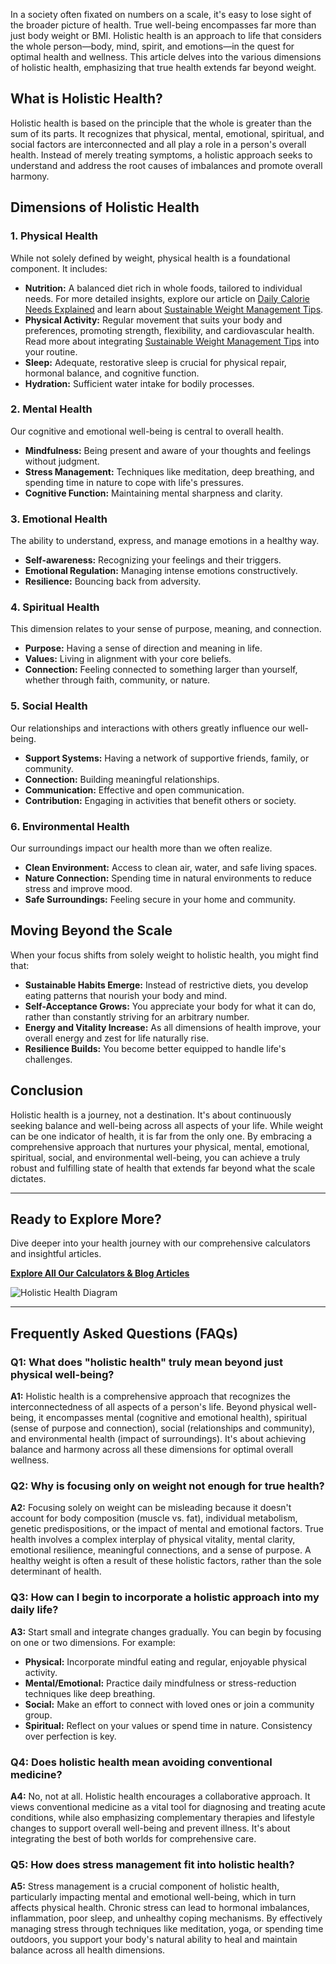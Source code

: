 In a society often fixated on numbers on a scale, it's easy to lose sight of the broader picture of health. True well-being encompasses far more than just body weight or BMI. Holistic health is an approach to life that considers the whole person—body, mind, spirit, and emotions—in the quest for optimal health and wellness. This article delves into the various dimensions of holistic health, emphasizing that true health extends far beyond weight.

## What is Holistic Health?

Holistic health is based on the principle that the whole is greater than the sum of its parts. It recognizes that physical, mental, emotional, spiritual, and social factors are interconnected and all play a role in a person's overall health. Instead of merely treating symptoms, a holistic approach seeks to understand and address the root causes of imbalances and promote overall harmony.

## Dimensions of Holistic Health

### 1. Physical Health

While not solely defined by weight, physical health is a foundational component. It includes:

* **Nutrition:** A balanced diet rich in whole foods, tailored to individual needs. For more detailed insights, explore our article on [Daily Calorie Needs Explained](/blog/daily-calorie-needs-explained) and learn about [Sustainable Weight Management Tips](/blog/sustainable-weight-management-tips).
* **Physical Activity:** Regular movement that suits your body and preferences, promoting strength, flexibility, and cardiovascular health. Read more about integrating [Sustainable Weight Management Tips](/blog/sustainable-weight-management-tips) into your routine.
* **Sleep:** Adequate, restorative sleep is crucial for physical repair, hormonal balance, and cognitive function.
* **Hydration:** Sufficient water intake for bodily processes.

### 2. Mental Health

Our cognitive and emotional well-being is central to overall health.

* **Mindfulness:** Being present and aware of your thoughts and feelings without judgment.
* **Stress Management:** Techniques like meditation, deep breathing, and spending time in nature to cope with life's pressures.
* **Cognitive Function:** Maintaining mental sharpness and clarity.

### 3. Emotional Health

The ability to understand, express, and manage emotions in a healthy way.

* **Self-awareness:** Recognizing your feelings and their triggers.
* **Emotional Regulation:** Managing intense emotions constructively.
* **Resilience:** Bouncing back from adversity.

### 4. Spiritual Health

This dimension relates to your sense of purpose, meaning, and connection.

* **Purpose:** Having a sense of direction and meaning in life.
* **Values:** Living in alignment with your core beliefs.
* **Connection:** Feeling connected to something larger than yourself, whether through faith, community, or nature.

### 5. Social Health

Our relationships and interactions with others greatly influence our well-being.

* **Support Systems:** Having a network of supportive friends, family, or community.
* **Connection:** Building meaningful relationships.
* **Communication:** Effective and open communication.
* **Contribution:** Engaging in activities that benefit others or society.

### 6. Environmental Health

Our surroundings impact our health more than we often realize.

* **Clean Environment:** Access to clean air, water, and safe living spaces.
* **Nature Connection:** Spending time in natural environments to reduce stress and improve mood.
* **Safe Surroundings:** Feeling secure in your home and community.

## Moving Beyond the Scale

When your focus shifts from solely weight to holistic health, you might find that:

* **Sustainable Habits Emerge:** Instead of restrictive diets, you develop eating patterns that nourish your body and mind.
* **Self-Acceptance Grows:** You appreciate your body for what it can do, rather than constantly striving for an arbitrary number.
* **Energy and Vitality Increase:** As all dimensions of health improve, your overall energy and zest for life naturally rise.
* **Resilience Builds:** You become better equipped to handle life's challenges.

## Conclusion

Holistic health is a journey, not a destination. It's about continuously seeking balance and well-being across all aspects of your life. While weight can be one indicator of health, it is far from the only one. By embracing a comprehensive approach that nurtures your physical, mental, emotional, spiritual, social, and environmental well-being, you can achieve a truly robust and fulfilling state of health that extends far beyond what the scale dictates.

---

## Ready to Explore More?

Dive deeper into your health journey with our comprehensive calculators and insightful articles.

[**Explore All Our Calculators & Blog Articles**](/calculators)

![Holistic Health Diagram](https://www.weightvs.com/lovable-uploads/holistic-health-graphic.jpg)

---

## Frequently Asked Questions (FAQs)

### Q1: What does "holistic health" truly mean beyond just physical well-being?

**A1:** Holistic health is a comprehensive approach that recognizes the interconnectedness of all aspects of a person's life. Beyond physical well-being, it encompasses mental (cognitive and emotional health), spiritual (sense of purpose and connection), social (relationships and community), and environmental health (impact of surroundings). It's about achieving balance and harmony across all these dimensions for optimal overall wellness.

### Q2: Why is focusing only on weight not enough for true health?

**A2:** Focusing solely on weight can be misleading because it doesn't account for body composition (muscle vs. fat), individual metabolism, genetic predispositions, or the impact of mental and emotional factors. True health involves a complex interplay of physical vitality, mental clarity, emotional resilience, meaningful connections, and a sense of purpose. A healthy weight is often a result of these holistic factors, rather than the sole determinant of health.

### Q3: How can I begin to incorporate a holistic approach into my daily life?

**A3:** Start small and integrate changes gradually. You can begin by focusing on one or two dimensions. For example:
* **Physical:** Incorporate mindful eating and regular, enjoyable physical activity.
* **Mental/Emotional:** Practice daily mindfulness or stress-reduction techniques like deep breathing.
* **Social:** Make an effort to connect with loved ones or join a community group.
* **Spiritual:** Reflect on your values or spend time in nature.
Consistency over perfection is key.

### Q4: Does holistic health mean avoiding conventional medicine?

**A4:** No, not at all. Holistic health encourages a collaborative approach. It views conventional medicine as a vital tool for diagnosing and treating acute conditions, while also emphasizing complementary therapies and lifestyle changes to support overall well-being and prevent illness. It's about integrating the best of both worlds for comprehensive care.

### Q5: How does stress management fit into holistic health?

**A5:** Stress management is a crucial component of holistic health, particularly impacting mental and emotional well-being, which in turn affects physical health. Chronic stress can lead to hormonal imbalances, inflammation, poor sleep, and unhealthy coping mechanisms. By effectively managing stress through techniques like meditation, yoga, or spending time outdoors, you support your body's natural ability to heal and maintain balance across all health dimensions.
